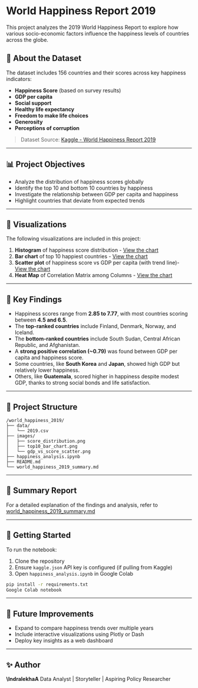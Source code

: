 # World Happiness Report 2019

This project analyzes the 2019 World Happiness Report to explore how various socio-economic factors influence the happiness levels of countries across the globe.

## 📄 About the Dataset

The dataset includes 156 countries and their scores across key happiness indicators:

* **Happiness Score** (based on survey results)
* **GDP per capita**
* **Social support**
* **Healthy life expectancy**
* **Freedom to make life choices**
* **Generosity**
* **Perceptions of corruption**

> Dataset Source: [Kaggle - World Happiness Report 2019](https://www.kaggle.com/unsdsn/world-happiness)

---

## 📊 Project Objectives

* Analyze the distribution of happiness scores globally
* Identify the top 10 and bottom 10 countries by happiness
* Investigate the relationship between GDP per capita and happiness
* Highlight countries that deviate from expected trends

---

## 🎨 Visualizations

The following visualizations are included in this project:

1. **Histogram** of happiness score distribution - [View the chart](./images/)
2. **Bar chart** of top 10 happiest countries - [View the chart](./images/)
3. **Scatter plot** of happiness score vs GDP per capita (with trend line)- [View the chart](./images/)
4. **Heat Map** of Correlation Matrix among Columns - [View the chart](./images/)

---

## 🔎 Key Findings

* Happiness scores range from **2.85 to 7.77**, with most countries scoring between **4.5 and 6.5**.
* The **top-ranked countries** include Finland, Denmark, Norway, and Iceland.
* The **bottom-ranked countries** include South Sudan, Central African Republic, and Afghanistan.
* A **strong positive correlation (\~0.79)** was found between GDP per capita and happiness score.
* Some countries, like **South Korea** and **Japan**, showed high GDP but relatively lower happiness.
* Others, like **Guatemala**, scored higher in happiness despite modest GDP, thanks to strong social bonds and life satisfaction.

---

## 🔧 Project Structure

```
/world_happiness_2019/
├── data/
│   └── 2019.csv
├── images/
│   ├── score_distribution.png
│   ├── top10_bar_chart.png
│   └── gdp_vs_score_scatter.png
├── happiness_analysis.ipynb
├── README.md
└── world_happiness_2019_summary.md
```

---

## 📖 Summary Report

For a detailed explanation of the findings and analysis, refer to [world\_happiness\_2019\_summary.md](./world_happiness_2019_summary.md)

---

## 🚀 Getting Started

To run the notebook:

1. Clone the repository
2. Ensure `kaggle.json` API key is configured (if pulling from Kaggle)
3. Open `happiness_analysis.ipynb` in Google Colab

```bash
pip install -r requirements.txt
Google Colab notebook
```

---

## 🚀 Future Improvements

* Expand to compare happiness trends over multiple years
* Include interactive visualizations using Plotly or Dash
* Deploy key insights as a web dashboard

---

## ✨ Author

**\IndralekhaA**
Data Analyst | Storyteller | Aspiring Policy Researcher
